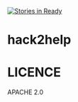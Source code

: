 [![Stories in Ready](https://badge.waffle.io/j-mateo/hack2help.png?label=ready&title=Ready)](https://waffle.io/j-mateo/hack2help)
# hack2help



LICENCE
====
APACHE 2.0
